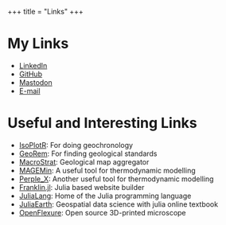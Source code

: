 +++
title = "Links"
+++

# My Links
- [LinkedIn](www.linkedin.com/in/sabastien-dyer-12a997111)
- [GitHub](https://github.com/sc-dyer)
- [Mastodon](https://mstdn.ca/@scdyer)
- [E-mail](mailto:scdyer@uwaterloo.ca)

# Useful and Interesting Links
- [IsoPlotR](http://isoplotr.geo.utexas.edu/): For doing geochronology
- [GeoRem](http://georem.mpch-mainz.gwdg.de/start.asp?dataversion=current): For finding geological standards
- [MacroStrat](https://macrostrat.org/): Geological map aggregator
- [MAGEMin](https://computationalthermodynamics.github.io/MAGEMin/index.html): A useful tool for thermodynamic modelling
- [Perple_X](https://www.perplex.ethz.ch/): Another useful tool for thermodynamic modelling
- [Franklin.jl](https://franklinjl.org/): Julia based website builder
- [JuliaLang](https://julialang.org/): Home of the Julia programming language
- [JuliaEarth](https://juliaearth.github.io/geospatial-data-science-with-julia/): Geospatial data science with julia online textbook
- [OpenFlexure](https://openflexure.org/): Open source 3D-printed microscope